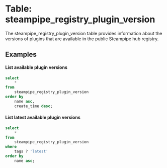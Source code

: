 # Table: steampipe_registry_plugin_version

The steampipe_registry_plugin_version table provides information about the versions of plugins that are available in the public Steampipe hub registry.

## Examples

#### List available plugin versions

```sql
select 
    * 
from 
    steampipe_registry_plugin_version
order by
    name asc,
    create_time desc;
```



#### List latest available plugin versions

```sql
select 
    * 
from 
    steampipe_registry_plugin_version
where
    tags ? 'latest'
order by
    name asc;
```
